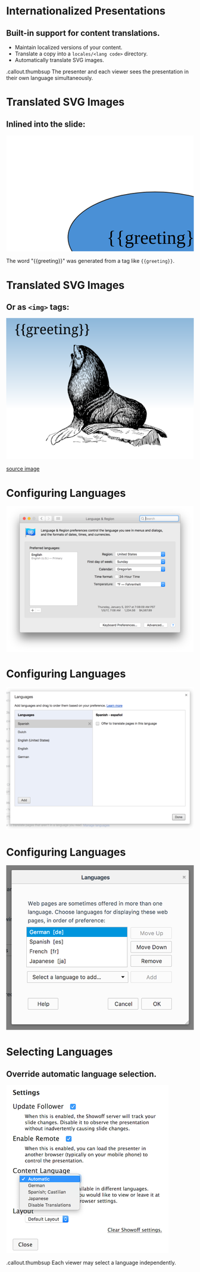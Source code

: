 <!SLIDE >
# Internationalized Presentations
## Built-in support for content translations.

* Maintain localized versions of your content.
* Translate a copy into a `locales/<lang code>` directory.
* Automatically translate SVG images. 

.callout.thumbsup The presenter and each viewer sees the presentation in their
own language simultaneously.

<!SLIDE >
# Translated SVG Images
## Inlined into the slide:

<svg xmlns="http://www.w3.org/2000/svg" xmlns:se="http://svg-edit.googlecode.com" xmlns:xlink="http://www.w3.org/1999/xlink" xmlns:dc="http://purl.org/dc/elements/1.1/" xmlns:cc="http://creativecommons.org/ns#" xmlns:rdf="http://www.w3.org/1999/02/22-rdf-syntax-ns#" xmlns:inkscape="http://www.inkscape.org/namespaces/inkscape" width="777" height="480" style="">                                    <title>my vector image</title>                                    <!-- Created with Vector Paint - http://www.vectorpaint.yaks.com/ https://chrome.google.com/webstore/detail/hnbpdiengicdefcjecjbnjnoifekhgdo -->                                    <rect id="backgroundrect" width="100%" height="100%" x="0" y="0" fill="#FFFFFF" stroke="none"/>                                <g class="currentLayer" style=""><title>Layer 1</title><path fill="#4a90d6" fill-opacity="1" stroke="#222222" stroke-opacity="1" stroke-width="2" stroke-dasharray="none" stroke-linejoin="round" stroke-linecap="butt" stroke-dashoffset="" fill-rule="nonzero" opacity="1" marker-start="" marker-mid="" marker-end="" d="M166,274 C166,206.5966850828729 270.7182320441989,152 400,152 C529.2817679558011,152 634,206.5966850828729 634,274 C634,341.4033149171271 529.2817679558011,396 400,396 C270.7182320441989,396 166,341.4033149171271 166,274 Z" id="manual" class=""/><foreignObject fill="#4a90d6" stroke="#222222" stroke-width="2" stroke-linejoin="round" stroke-dashoffset="" fill-rule="nonzero" font-size="50" font-family="Georgia, serif" letter-spacing="0" word-spacing="0" marker-start="" marker-mid="" marker-end="" id="svg_4" x="178.59631897327733" y="245.26605185495708" width="443.1192879066458" height="59.54128727733341" style="color: rgb(0, 0, 0); text-align: center;" class="" transform=""><text xmlns="http://www.w3.org/1999/xhtml" style="border: none;outline: none;font-size: inherit;line-height: 1em;padding:0;margin:0;">{{greeting}}</text></foreignObject></g></svg>

The word "<span class="translate">{{greeting}}</span>" was generated from a tag like `{{greeting}}`.

<!SLIDE >
# Translated SVG Images
## Or as `<img>` tags:

![Greeting image](../_images/translation_demo.svg)

[source image](http://localhost:9090/image//_images/translation_demo.svg)

<!SLIDE >
# Configuring Languages

![Safari Language Setting](../_images/languages_safari.png)

<!SLIDE >
# Configuring Languages

![Chrome Language Setting](../_images/languages_chrome.png)

<!SLIDE >
# Configuring Languages

![Firefox Language Setting](../_images/languages_firefox.png)

<!SLIDE >
# Selecting Languages
## Override automatic language selection.

![Presenter](../_images/languages_selector.png)

.callout.thumbsup Each viewer may select a language independently.
